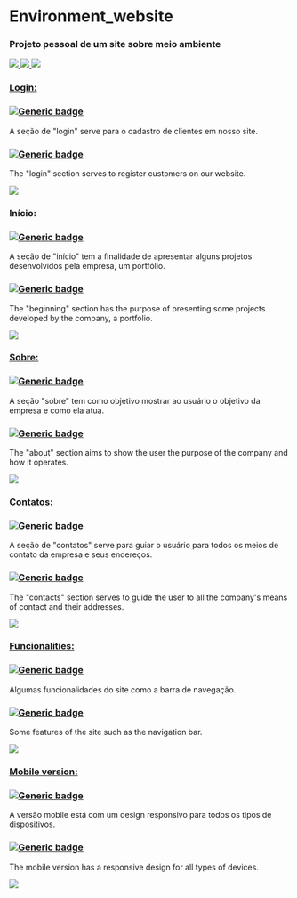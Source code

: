 # Environment_website

### Projeto pessoal de um site sobre meio ambiente



<div>
  <a href="https://fontawesome.com/icons">
    <img src="https://img.shields.io/badge/HTML-239120?style=for-the-badge&logo=html5&logoColor=white">
    <img src="https://img.shields.io/badge/CSS-239120?&style=for-the-badge&logo=css3&logoColor=white">
    <img src="https://img.shields.io/badge/JavaScript-F7DF1E?style=for-the-badge&logo=JavaScript&logoColor=white">
</div>
  
### Login:
  

### [![Generic badge](https://img.shields.io/badge/-Portuguese-green.svg)](https://shields.io/)

A seção de "login" serve para o cadastro de clientes em nosso site.

### [![Generic badge](https://img.shields.io/badge/-English-blue.svg)](https://shields.io/)
The "login" section serves to register customers on our website.

<div>
   <img src=https://media.giphy.com/media/oDzMZjH7G5RLI7G6Q4/giphy.gif>
</div>

### Início:
### [![Generic badge](https://img.shields.io/badge/-Portuguese-green.svg)](https://shields.io/)
A seção de "início" tem a finalidade de apresentar alguns projetos desenvolvidos pela empresa, um portfólio.

### [![Generic badge](https://img.shields.io/badge/-English-blue.svg)](https://shields.io/) 
The "beginning" section has the purpose of presenting some projects developed by the company, a portfolio.

<div>
  <a href="https://giphy.com/channel/Brumacedo">
    <img src=https://media.giphy.com/media/eebjTk095O2XuB7wBt/giphy.gif>
</div>
  
### Sobre:
### [![Generic badge](https://img.shields.io/badge/-Portuguese-green.svg)](https://shields.io/)
A seção "sobre" tem como objetivo mostrar ao usuário o objetivo da empresa e como ela atua.

### [![Generic badge](https://img.shields.io/badge/-English-blue.svg)](https://shields.io/)  
The "about" section aims to show the user the purpose of the company and how it operates.
  
<div>
  <a href="https://giphy.com/channel/Brumacedo">
    <img src=https://media.giphy.com/media/E0yhkwDF1z4nUQ5WaS/giphy.gif>
</div>
  
### Contatos:
### [![Generic badge](https://img.shields.io/badge/-Portuguese-green.svg)](https://shields.io/)
A seção de "contatos" serve para guiar o usuário para todos os meios de contato da empresa e seus endereços.

### [![Generic badge](https://img.shields.io/badge/-English-blue.svg)](https://shields.io/) 
The "contacts" section serves to guide the user to all the company's means of contact and their addresses.  

<div>
  <a href="https://giphy.com/channel/Brumacedo">
    <img src=https://media.giphy.com/media/8RUv1ooHjqiyjAbk8W/giphy.gif>
</div>
 
### Funcionalities:
### [![Generic badge](https://img.shields.io/badge/-Portuguese-green.svg)](https://shields.io/)
Algumas funcionalidades do site como a barra de navegação.

### [![Generic badge](https://img.shields.io/badge/-English-blue.svg)](https://shields.io/)  
Some features of the site such as the navigation bar.
  
<div>
  <a href="https://giphy.com/channel/Brumacedo">
    <img src=https://media.giphy.com/media/dOvXHage1RQZ4eI7Ta/giphy.gif>
</div>
  
### Mobile version:
### [![Generic badge](https://img.shields.io/badge/-Portuguese-green.svg)](https://shields.io/)
A versão mobile está com um design responsivo para todos os tipos de dispositivos.

### [![Generic badge](https://img.shields.io/badge/-English-blue.svg)](https://shields.io/)  
The mobile version has a responsive design for all types of devices.
  
<div>
  <a href="https://giphy.com/channel/Brumacedo">
    <img src=https://media.giphy.com/media/8CK4RgLpek5QhHnyFd/giphy.gif>
</div>
